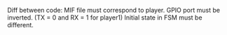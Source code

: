 Diff between code:
MIF file must correspond to player.
GPIO port must be inverted. (TX = 0 and RX = 1 for player1)
Initial state in FSM must be different.
